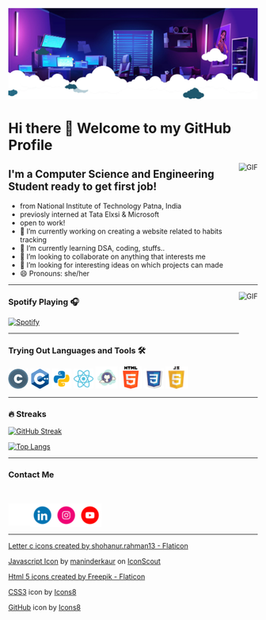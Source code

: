 <img alt="Headerimg" src="media/header.webp"/>

# Hi there 👋    Welcome to my GitHub Profile

<img align="right" alt="GIF" height="160px" src="https://media.giphy.com/media/du3J3cXyzhj75IOgvA/giphy.gif" />

## I'm a Computer Science and Engineering Student ready to get first job!

- from National Institute of Technology Patna, India 
- previosly interned at Tata Elxsi & Microsoft
- open to work!
- 🔭 I’m currently working on creating a website related to habits tracking
- 🌱 I’m currently learning DSA, coding, stuffs..
- 👯 I’m looking to collaborate on anything that interests me
- 🤔 I’m looking for interesting ideas on which projects can made
- 😄 Pronouns: she/her

---

<img align="right" alt="GIF" height="170px" src="https://media.giphy.com/media/J5B1Y8QZnzXXbLQIBu/giphy.gif" />

### Spotify Playing 🎧

[![Spotify](https://novatorem.bgstatic.vercel.app/api/spotify)](https://open.spotify.com/playlist/3qFgYSw5bvBL2Gw1uVaBYO?si=bb6854815da14863)


---
### Trying Out Languages and Tools 🛠

<div style="display: inline-block">
<img alt="C" width="40px" height="40px" src="media/icons/letter-c.png" />
<img alt="C+" width="40px" height="40px" src="media/icons/c-.png"  />
<img alt="python" width="40px" height="40px" src="media/icons/icons8-python-48.png" />
<img alt="reactjs" width="40px" height="40px" src="media/icons/icons8-react-a-javascript-library-for-building-user-interfaces-48.png" />
<img alt="github" width="45px" height="45px" src="media/icons/icons8-github-100.png" />
<img alt="html" width="45px" height="45px" src="media/icons/html-5.png" />
<img alt="css" width="40px" height="40px" src="media/icons/icons8-css3-100.png" />
<img alt="js" width="45px" height="45px" src="media/icons/javascript.png" />
</div>

---
### 🔥 Streaks
[![GitHub Streak](https://streak-stats.demolab.com/?user=contactsmriti)](https://git.io/streak-stats)

[![Top Langs](https://github-readme-stats.vercel.app/api/top-langs/?username=contactsmriti)](https://github.com/anuraghazra/github-readme-stats)

---

### Contact Me 
<br/>


[<img align="left" alt="contactsmriti" width="45px" src="media/icons/gmail.gif" />][email]
[<img align="left" alt="contactsmriti | LinkedIn" width="48px" src="media/icons/linkedin.gif" />][linkedin]
[<img align="left" alt="contactsmriti Instagram" width="48px" src="media/icons/insta.gif" />][instagram]
[<img align="left" alt="contactsmriti youtube" width="48px" src="media/icons/youtube.gif" />][youtube] <br/>


[email]: mailto:contact.smritigupta@gmail.com
[linkedin]:https://www.linkedin.com/in/contactsmriti/
[instagram]: https://www.instagram.com/heresmritigupta/
[youtube]: https://www.youtube.com/@smritigupta3133






<!--
**contactsmriti/contactsmriti** is a ✨ _special_ ✨ repository because its `README.md` (this file) appears on your GitHub profile.

Here are some ideas to get you started:

- 🔭 I’m currently working on creating a website related to habits tracking
- 🌱 I’m currently learning DSA, coding, stuffs..
- 👯 I’m looking to collaborate on anything that interests me
- 🤔 I’m looking for help with different interesting project ideas
- 💬 Ask me about ...
- 📫 How to reach me: ...
- 😄 Pronouns: she/her
- ⚡ Fun fact: I love to do some Dancing(when I am in mood), swimming, writing anything, and never go for playing Badminton without me
-->



<br/>

---

<a href="https://www.flaticon.com/free-icons/letter-c" title="letter c icons">Letter c icons created by shohanur.rahman13 - Flaticon</a>

<a href="https://iconscout.com/icons/javascript" target="_blank">Javascript Icon</a> by <a href="https://iconscout.com/contributors/maninderkaur">maninderkaur</a> on <a href="https://iconscout.com">IconScout</a>

<a href="https://www.flaticon.com/free-icons/html-5" title="html 5 icons">Html 5 icons created by Freepik - Flaticon</a>

<a target="_blank" href="https://icons8.com/icon/3BTBsJs5myRy/css3">CSS3</a> icon by <a target="_blank" href="https://icons8.com">Icons8</a>

<a target="_blank" href="https://icons8.com/icon/118557/github">GitHub</a> icon by <a target="_blank" href="https://icons8.com">Icons8</a>
